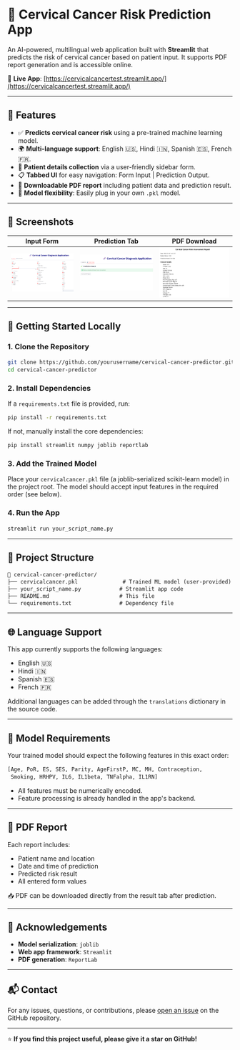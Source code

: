 # 🧬 Cervical Cancer Risk Prediction App

An AI-powered, multilingual web application built with **Streamlit** that predicts the risk of cervical cancer based on patient input. It supports PDF report generation and is accessible online.

🔗 **Live App**: [https://cervicalcancertest.streamlit.app/](https://cervicalcancertest.streamlit.app/)

---

## 🧰 Features

- ✅ **Predicts cervical cancer risk** using a pre-trained machine learning model.
- 🌍 **Multi-language support**: English 🇺🇸, Hindi 🇮🇳, Spanish 🇪🇸, French 🇫🇷.
- 📝 **Patient details collection** via a user-friendly sidebar form.
- 📋 **Tabbed UI** for easy navigation: Form Input | Prediction Output.
- 📄 **Downloadable PDF report** including patient data and prediction result.
- 🧠 **Model flexibility**: Easily plug in your own `.pkl` model.

---

## 📸 Screenshots

| Input Form | Prediction Tab | PDF Download |
|------------|----------------|--------------|
| ![Form Screenshot](input_app.png) | ![Prediction Screenshot](result_app.png) | ![PDF Screenshot](pdf_app.png) |

---

## 🚀 Getting Started Locally

### 1. Clone the Repository

```bash
git clone https://github.com/yourusername/cervical-cancer-predictor.git
cd cervical-cancer-predictor
```

### 2. Install Dependencies

If a `requirements.txt` file is provided, run:

```bash
pip install -r requirements.txt
```

If not, manually install the core dependencies:

```bash
pip install streamlit numpy joblib reportlab
```

### 3. Add the Trained Model

Place your `cervicalcancer.pkl` file (a joblib-serialized scikit-learn model) in the project root. The model should accept input features in the required order (see below).

### 4. Run the App

```bash
streamlit run your_script_name.py
```

---

## 📂 Project Structure

```
📁 cervical-cancer-predictor/
├── cervicalcancer.pkl              # Trained ML model (user-provided)
├── your_script_name.py            # Streamlit app code
├── README.md                      # This file
└── requirements.txt               # Dependency file
```

---

## 🌐 Language Support

This app currently supports the following languages:

- English 🇺🇸  
- Hindi 🇮🇳  
- Spanish 🇪🇸  
- French 🇫🇷  

Additional languages can be added through the `translations` dictionary in the source code.

---

## 🧠 Model Requirements

Your trained model should expect the following features in this exact order:

```python
[Age, PoR, ES, SES, Parity, AgeFirstP, MC, MH, Contraception, 
 Smoking, HRHPV, IL6, IL1beta, TNFalpha, IL1RN]
```

- All features must be numerically encoded.  
- Feature processing is already handled in the app's backend.

---

## 📄 PDF Report

Each report includes:

- Patient name and location  
- Date and time of prediction  
- Predicted risk result  
- All entered form values  

📥 PDF can be downloaded directly from the result tab after prediction.

---

## 📌 Acknowledgements

- **Model serialization**: `joblib`  
- **Web app framework**: `Streamlit`  
- **PDF generation**: `ReportLab`  

---

## 📬 Contact

For any issues, questions, or contributions, please [open an issue](https://github.com/yourusername/cervical-cancer-predictor/issues) on the GitHub repository.

---

⭐ **If you find this project useful, please give it a star on GitHub!**